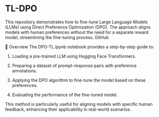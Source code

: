 # TL-DPO

This repository demonstrates how to fine-tune Large Language Models (LLMs) using Direct Preference Optimization (DPO). The approach aligns models with human preferences without the need for a separate reward model, streamlining the fine-tuning process.
GitHub

📘 Overview
The DPO-TL.ipynb notebook provides a step-by-step guide to:

  1. Loading a pre-trained LLM using Hugging Face Transformers.

  2. Preparing a dataset of prompt-response pairs with preference annotations.

  3. Applying the DPO algorithm to fine-tune the model based on these preferences.

  4. Evaluating the performance of the fine-tuned model.

This method is particularly useful for aligning models with specific human feedback, enhancing their applicability in real-world scenarios.
